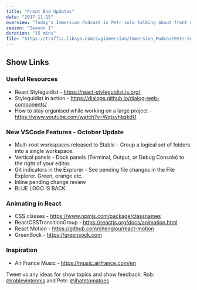 ```yaml
---
title: "Front End Updates"
date: "2017-11-15"
overview: "Today's Immersion Podcast is Petr solo talking about front end updates!"
season: "Season 1"
duration: "15 mins"
file: "https://traffic.libsyn.com/svgimmersion/Immersion_PodcastPetr-Solo-Front-End_update.mp3"
---
```


## Show Links
 
### Useful Resources

* React Styleguidist - https://react-styleguidist.js.org/
* Styleguidist in action - https://dialogs.github.io/dialog-web-components/
* How to stay organised while working on a large project - https://www.youtube.com/watch?v=WqtsyhbzkdU

### New VSCode Features - October Update
* Multi-root workspaces released to Stable - Group a logical set of folders into a single workspace.
* Vertical panels - Dock panels (Terminal, Output, or Debug Console) to the right of your editor.
* Git indicators in the Explorer - See pending file changes in the File Explorer. Green, orange etc.
* Inline pending change review
* BLUE LOGO IS BACK

### Animating in React
* CSS classes - https://www.npmjs.com/package/classnames
* ReactCSSTransitionGroup - https://reactjs.org/docs/animation.html
* React Motion - https://github.com/chenglou/react-motion
* GreenSock - https://greensock.com

### Inspiration
* Air France Music - https://music.airfrance.com/en

Tweet us any ideas for show topics and show feedback: Rob:
[@roblevintennis](https://twitter.com/roblevintennis) and Petr:
[@ihatetomatoes](https://twitter.com/ihatetomatoes)
